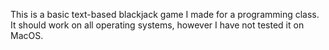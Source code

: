 This is a basic text-based blackjack game I made for a programming class. It should work on all operating systems, however I have not tested it on MacOS.
